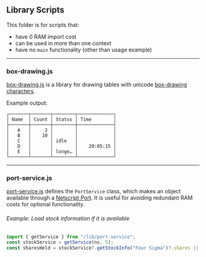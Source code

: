 ## Library Scripts

This folder is for scripts that:

- have 0 RAM import cost
- can be used in more than one context
- have no `main` functionality (other than usage example)

---

### box-drawing.js

[box-drawing.js](box-drawing.js) is a library for drawing tables with unicode [box-drawing characters](https://en.wikipedia.org/wiki/Box-drawing_character).

Example output:
```
┌───────┬───────┬────────┬─────────────┐
│ Name  │ Count │ Status │ Time        │
├───────┼───────┼────────┼─────────────┤
│   A   │     2 │        │             │
│   B   │    10 │        │             │
│   C   │       │ idle   │             │
│   D   │       │        │    20:05:15 │
│   E   │       │ longe… │             │
└───────┴───────┴────────┴─────────────┘
```

---

### port-service.js

[port-service.js](port-service.js) defines the `PortService` class, which makes an object available through a [Netscript Port](https://bitburner.readthedocs.io/en/latest/netscript/netscriptmisc.html#netscript-ports). It is useful for avoiding redundant RAM costs for optional functionality.

###### Example: Load stock information if it is available

```javascript
import { getService } from "/lib/port-service";
const stockService = getService(ns, 5);
const sharesHeld = stockService?.getStockInfo("Four Sigma")?.shares || 0;
```
